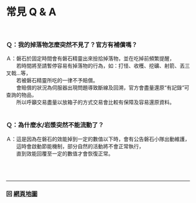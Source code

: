 # 常見 Q & A

<br>

### Ｑ：我的掉落物怎麼突然不見了？官方有補償嗎？  
Ａ：磐石於固定時間會有磐石精靈出來撿拾掉落物，並在吃掉前頻繁提醒，<br>
　　若時間將至請暫停容易有掉落物的行為，如：打怪、收穫、挖礦、射箭、丟三叉戟…等，<br>
　　若被磐石精靈所吃的一律不予賠償。<br>
　　會賠償的狀況為伺服器出現問題導致斷線及回溯，官方會盡量還原“有記錄”可查詢的物品，<br>
　　所以呼籲交易盡量以放箱子的方式交易會比較有保障及容易還原資料。
<br>
<br>
### Ｑ：為什麼水/岩漿突然不能流動了？
Ａ：這是因為在磐石的效能掉到一定的數值以下時，會有公告磐石小隊出動維護，<br>
　　這時會啟動節能機制，部分自然的活動將不會正常執行，<br>
　　直到效能回覆至一定的數值才會恢復正常。
<br>
<br>
<br>
<br>

------

### 回 [網頁地圖](https://rock-mc.github.io/sitemap/)  
